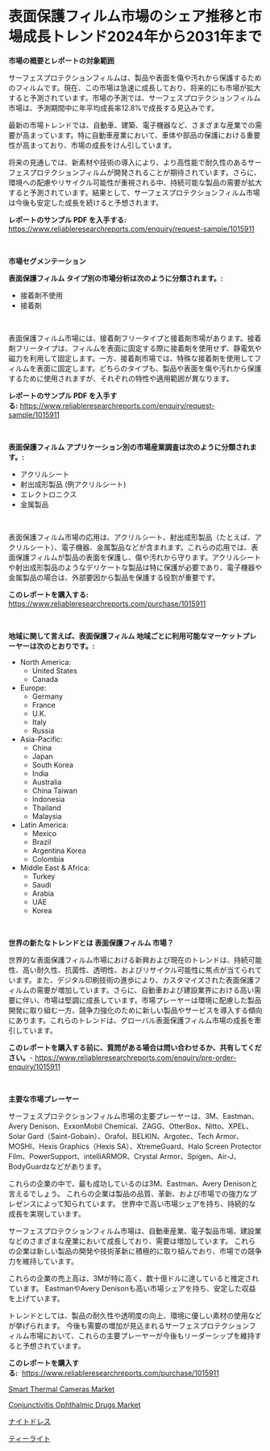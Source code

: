 <p><h1>表面保護フィルム市場のシェア推移と市場成長トレンド2024年から2031年まで</h1></p><p><strong>市場の概要とレポートの対象範囲</strong></p>
<p><p>サーフェスプロテクションフィルムは、製品や表面を傷や汚れから保護するためのフィルムです。現在、この市場は急速に成長しており、将来的にも市場が拡大すると予測されています。市場の予測では、サーフェスプロテクションフィルム市場は、予測期間中に年平均成長率12.8%で成長する見込みです。</p><p>最新の市場トレンドでは、自動車、建築、電子機器など、さまざまな産業での需要が高まっています。特に自動車産業において、車体や部品の保護における重要性が高まっており、市場の成長をけん引しています。</p><p>将来の見通しでは、新素材や技術の導入により、より高性能で耐久性のあるサーフェスプロテクションフィルムが開発されることが期待されています。さらに、環境への配慮やリサイクル可能性が重視される中、持続可能な製品の需要が拡大すると予測されています。結果として、サーフェスプロテクションフィルム市場は今後も安定した成長を続けると予想されます。</p></p>
<p><strong>レポートのサンプル PDF を入手する:</strong> <a href="https://www.reliableresearchreports.com/enquiry/request-sample/1015911">https://www.reliableresearchreports.com/enquiry/request-sample/1015911</a></p>
<p>&nbsp;</p>
<p><strong>市場セグメンテーション</strong></p>
<p><strong>表面保護フィルム タイプ別の市場分析は次のように分類されます。:</strong></p>
<p><ul><li>接着剤不使用</li><li>接着剤</li></ul></p>
<p>&nbsp;</p>
<p><p>表面保護フィルム市場には、接着剤フリータイプと接着剤市場があります。接着剤フリータイプは、フィルムを表面に固定する際に接着剤を使用せず、静電気や磁力を利用して固定します。一方、接着剤市場では、特殊な接着剤を使用してフィルムを表面に固定します。どちらのタイプも、製品や表面を傷や汚れから保護するために使用されますが、それぞれの特性や適用範囲が異なります。</p></p>
<p><strong>レポートのサンプル PDF を入手する:</strong>&nbsp;<a href="https://www.reliableresearchreports.com/enquiry/request-sample/1015911">https://www.reliableresearchreports.com/enquiry/request-sample/1015911</a></p>
<p>&nbsp;</p>
<p><strong> 表面保護フィルム アプリケーション別の市場産業調査は次のように分類されます。:</strong></p>
<p><ul><li>アクリルシート</li><li>射出成形製品 (例アクリルシート)</li><li>エレクトロニクス</li><li>金属製品</li></ul></p>
<p>&nbsp;</p>
<p><p>表面保護フィルム市場の応用は、アクリルシート、射出成形製品（たとえば、アクリルシート）、電子機器、金属製品などが含まれます。これらの応用では、表面保護フィルムが製品の表面を保護し、傷や汚れから守ります。アクリルシートや射出成形製品のようなデリケートな製品は特に保護が必要であり、電子機器や金属製品の場合は、外部要因から製品を保護する役割が重要です。</p></p>
<p><strong>このレポートを購入する:</strong>&nbsp; <a href="https://www.reliableresearchreports.com/purchase/1015911">https://www.reliableresearchreports.com/purchase/1015911</a></p>
<p>&nbsp;</p>
<p><strong>地域に関して言えば、表面保護フィルム 地域ごとに利用可能なマーケットプレーヤーは次のとおりです。:</strong></p>
<p><ul>
    <li>
        North America:
        <ul>
            <li>United States</li>
            <li>Canada</li>
        </ul>
    </li>
    <li>
        Europe:
        <ul>
            <li>Germany</li>
            <li>France</li>
            <li>U.K.</li>
            <li>Italy</li>
            <li>Russia</li>
        </ul>
    </li>
    <li>
        Asia-Pacific:
        <ul>
            <li>China</li>
            <li>Japan</li>
            <li>South Korea</li>
            <li>India</li>
            <li>Australia</li>
            <li>China Taiwan</li>
            <li>Indonesia</li>
            <li>Thailand</li>
            <li>Malaysia</li>
        </ul>
    </li>
    <li>
        Latin America:
        <ul>
            <li>Mexico</li>
            <li>Brazil</li>
            <li>Argentina Korea</li>
            <li>Colombia</li>
        </ul>
    </li>
    <li>
        Middle East & Africa:
        <ul>
            <li>Turkey</li>
            <li>Saudi</li>
            <li>Arabia</li>
            <li>UAE</li>
            <li>Korea</li>
        </ul>
    </li>
    </ul></p>
<p>&nbsp;</p>
<p><strong>世界の新たなトレンドとは 表面保護フィルム 市場？</strong></p>
<p><p>世界的な表面保護フィルム市場における新興および現在のトレンドは、持続可能性、高い耐久性、抗菌性、透明性、およびリサイクル可能性に焦点が当てられています。また、デジタル印刷技術の進歩により、カスタマイズされた表面保護フィルムの需要が増加しています。さらに、自動車および建設業界における高い需要に伴い、市場は堅調に成長しています。市場プレーヤーは環境に配慮した製品開発に取り組む一方、競争力強化のために新しい製品やサービスを導入する傾向にあります。これらのトレンドは、グローバル表面保護フィルム市場の成長を牽引しています。</p></p>
<p><strong>このレポートを購入する前に、質問がある場合は問い合わせるか、共有してください。</strong>- <a href="https://www.reliableresearchreports.com/enquiry/pre-order-enquiry/1015911">https://www.reliableresearchreports.com/enquiry/pre-order-enquiry/1015911</a></p>
<p>&nbsp;</p>
<p><strong>主要な市場プレーヤー</strong></p>
<p><p>サーフェスプロテクションフィルム市場の主要プレーヤーは、3M、Eastman、Avery Denison、ExxonMobil Chemical、ZAGG、OtterBox、Nitto、XPEL、Solar Gard（Saint-Gobain）、Orafol、BELKIN、Argotec、Tech Armor、MOSHI、Hexis Graphics（Hexis SA）、XtremeGuard、Halo Screen Protector Film、PowerSupport、intelliARMOR、Crystal Armor、Spigen、Air-J、BodyGuardzなどがあります。</p><p>これらの企業の中で、最も成功しているのは3M、Eastman、Avery Denisonと言えるでしょう。 これらの企業は製品の品質、革新、および市場での強力なプレゼンスによって知られています。 世界中で高い市場シェアを持ち、持続的な成長を実現しています。</p><p>サーフェスプロテクションフィルム市場は、自動車産業、電子製品市場、建設業などのさまざまな産業において成長しており、需要は増加しています。 これらの企業は新しい製品の開発や技術革新に積極的に取り組んでおり、市場での競争力を維持しています。</p><p>これらの企業の売上高は、3Mが特に高く、数十億ドルに達していると推定されています。 EastmanやAvery Denisonも高い市場シェアを持ち、安定した収益を上げています。</p><p>トレンドとしては、製品の耐久性や透明度の向上、環境に優しい素材の使用などが挙げられます。 今後も需要の増加が見込まれるサーフェスプロテクションフィルム市場において、これらの主要プレーヤーが今後もリーダーシップを維持すると予想されています。</p></p>
<p><strong>このレポートを購入する:</strong>&nbsp;&nbsp;<a href="https://www.reliableresearchreports.com/purchase/1015911">https://www.reliableresearchreports.com/purchase/1015911</a></p>
<p><p><a href="https://www.linkedin.com/pulse/smart-thermal-cameras-market-size-growing-forecasted-period-nolpc?trackingId=1y2xfglJ37SDARnj17bRsA%3D%3D">Smart Thermal Cameras Market</a></p><p><a href="https://www.linkedin.com/pulse/global-conjunctivitis-ophthalmic-drugs-market-types-applications-oieee?trackingId=1WmuqkYQGWgZuI%2BW6%2BasjA%3D%3D">Conjunctivitis Ophthalmic Drugs Market</a></p><p><a href="https://medium.com/@attyourniture/%E3%83%8A%E3%82%A4%E3%83%88%E3%83%89%E3%83%AC%E3%82%B9%E5%B8%82%E5%A0%B4%E8%A6%8F%E6%A8%A1-%E5%B8%82%E5%A0%B4%E3%81%AE%E8%A6%8B%E9%80%9A%E3%81%97%E3%81%A8%E5%B8%82%E5%A0%B4%E4%BA%88%E6%B8%AC-2024%E5%B9%B4%E3%81%8B%E3%82%892031%E5%B9%B4%E3%81%BE%E3%81%A7-9b98b161d5ea">ナイトドレス</a></p><p><a href="https://medium.com/@a.d.michael1/%E3%83%86%E3%82%A3%E3%83%BC%E3%83%A9%E3%82%A4%E3%83%88%E5%B8%82%E5%A0%B4-2031%E5%B9%B4%E3%81%BE%E3%81%A7%E3%81%AE%E3%83%88%E3%83%AC%E3%83%B3%E3%83%89-%E4%BA%88%E6%B8%AC-%E7%AB%B6%E5%90%88%E5%88%86%E6%9E%90-f122a2a0ba6d">ティーライト</a></p></p>